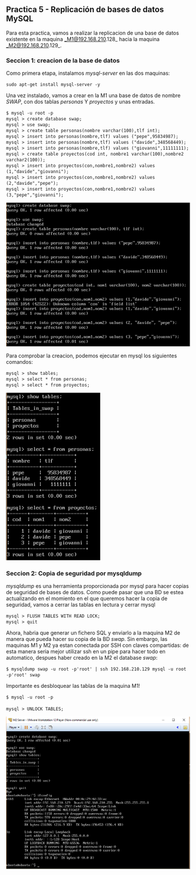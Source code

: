 ## Practica 5 - Replicación de bases de datos MySQL 

Para esta practica, vamos a realizar la replicacion de una base de datos existente en la maquina _M1@192.168.210.128_ hacia la maquina _M2@192.168.210.129_.

### Seccion 1: creacion de la base de datos

Como primera etapa, instalamos _mysql-server_ en las dos maquinas:

```
sudo apt-get install mysql-server -y
```

Una vez instalado, vamos a crear en la M1 una base de datos de nombre _SWAP_, con dos tablas _personas_ Y _proyectos_ y unas entradas.

```
$ mysql -u root -p
mysql > create database swap;
mysql > use swap;
mysql > create table personas(nombre varchar(100),tlf int);
mysql > insert into personas(nombre,tlf) values ("pepe",95834987);
mysql > insert into personas(nombre,tlf) values ("davide",348568449);
mysql > insert into personas(nombre,tlf) values ("giovanni",11111111);
mysql > create table proyectos(cod int, nombre1 varchar(100),nombre2 varchar2(100));
mysql > insert into proyectos(con,nombre1,nombre2) values (1,"davide","giovanni");
mysql > insert into proyectos(con,nombre1,nombre2) values (2,"davide","pepe");
mysql > insert into proyectos(con,nombre1,nombre2) values (3,"pepe","giovanni");
```

![mysqlDB](./images/mysqlDB.PNG)

Para comprobar la creacion, podemos ejecutar en mysql los siguientes comandos:

```
mysql > show tables;
mysql > select * from personas;
mysql > select * from proyectos;
```

![exitocreacion](./images/exitocreacion.PNG)

### Seccion 2: Copia de seguridad por mysqldump

_mysqldump_ es una herramienta proporcionada por mysql para hacer copias de seguridad de bases de datos. Como puede pasar que una BD se estea actualizando en el momiento en el que queremos hacer la copia de seguridad, vamos a cerrar las tablas en lectura y cerrar mysql

```
mysql > FLUSH TABLES WITH READ LOCK;
mysql > quit
```

Ahora, habria que generar un fichero SQL y enviarlo a la maquina M2 de manera que pueda hacer su copia de la BD _swap_. Sin embargo, las maquinas M1 y M2 ya estan conectada por SSH con claves compartidas: de esta manera seria mejor utilizar ssh en un pipe para hacer todo en automatico, despues haber creado en la M2 el database _swap_:

```
$ mysqldump swap -u root -p'root' | ssh 192.168.210.129 mysql -u root -p'root' swap 
```

Importante es desbloquear las tablas de la maquina M1!

```
$ mysql -u root -p

mysql > UNLOCK TABLES;
```

![mysqldump](./images/mysqldump.PNG)